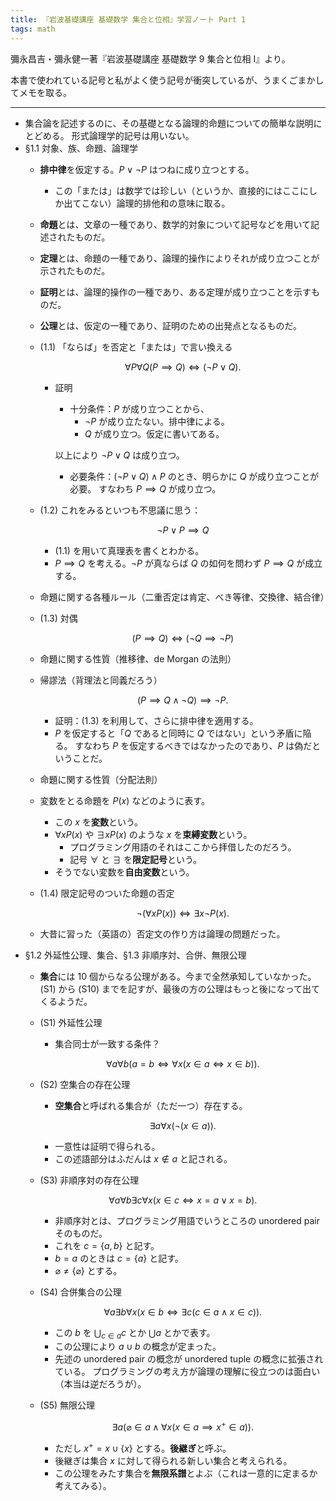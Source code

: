 ```yaml
---
title: 『岩波基礎講座 基礎数学 集合と位相』学習ノート Part 1
tags: math
---
```


彌永昌吉・彌永健一著『岩波基礎講座 基礎数学 9 集合と位相 I』より。

本書で使われている記号と私がよく使う記号が衝突しているが、うまくごまかしてメモを取る。

----

* 集合論を記述するのに、その基礎となる論理的命題についての簡単な説明にとどめる。
  形式論理学的記号は用いない。
* §1.1 対象、族、命題、論理学
  * **排中律**を仮定する。$P \lor \lnot P$ はつねに成り立つとする。
    * この「または」は数学では珍しい（というか、直接的にはここにしか出てこない）論理的排他和の意味に取る。
  * **命題**とは、文章の一種であり、数学的対象について記号などを用いて記述されたものだ。
  * **定理**とは、命題の一種であり、論理的操作によりそれが成り立つことが示されたものだ。
  * **証明**とは、論理的操作の一種であり、ある定理が成り立つことを示すものだ。
  * **公理**とは、仮定の一種であり、証明のための出発点となるものだ。
  * (1.1) 「ならば」を否定と「または」で言い換える

    $$
    \forall P \forall Q (P \implies Q) \iff (\lnot P \lor Q).
    $$

    * 証明
      * 十分条件：$P$ が成り立つことから、
        * $\lnot P$ が成り立たない。排中律による。
        * $Q$ が成り立つ。仮定に書いてある。

      以上により $\lnot P \lor Q$ は成り立つ。
      * 必要条件：$(\lnot P \lor Q) \land P$ のとき、明らかに $Q$ が成り立つことが必要。
        すなわち $P \implies Q$ が成り立つ。
  * (1.2) これをみるといつも不思議に思う：

    $$
    \lnot P \lor P \implies Q
    $$

    * (1.1) を用いて真理表を書くとわかる。
    * $P \implies Q$ を考える。$\lnot P$ が真ならば $Q$ の如何を問わず $P \implies Q$ が成立する。
  * 命題に関する各種ルール（二重否定は肯定、べき等律、交換律、結合律）
  * (1.3) 対偶

    $$
    (P \implies Q) \iff (\lnot Q \implies \lnot P)
    $$

  * 命題に関する性質（推移律、de Morgan の法則）
  * 帰謬法（背理法と同義だろう）

    $$
    (P \implies Q \land \lnot Q) \implies \lnot P.
    $$

    * 証明：(1.3) を利用して、さらに排中律を適用する。
    * $P$ を仮定すると「$Q$ であると同時に $Q$ ではない」という矛盾に陥る。
      すなわち $P$ を仮定するべきではなかったのであり、$P$ は偽だということだ。
  * 命題に関する性質（分配法則）
  * 変数をとる命題を $P(x)$ などのように表す。
    * この $x$ を**変数**という。
    * $\forall x P(x)$ や $\exists x P(x)$ のような $x$ を**束縛変数**という。
      * プログラミング用語のそれはここから拝借したのだろう。
      * 記号 $\forall$ と $\exists$ を**限定記号**という。
    * そうでない変数を**自由変数**という。
  * (1.4) 限定記号のついた命題の否定

    $$
    \lnot(\forall x P(x)) \iff \exists x \lnot P(x).
    $$

  * 大昔に習った（英語の）否定文の作り方は論理の問題だった。
* §1.2 外延性公理、集合、§1.3 非順序対、合併、無限公理
  * **集合**には 10 個からなる公理がある。今まで全然承知していなかった。
    (S1) から (S10) までを記すが、最後の方の公理はもっと後になって出てくるようだ。
  * (S1) 外延性公理
    * 集合同士が一致する条件？

    $$
    \forall a \forall b (a = b \iff \forall x (x \in a \iff x \in b)).
    $$

  * (S2) 空集合の存在公理
    * **空集合**と呼ばれる集合が（ただ一つ）存在する。

    $$
    \exists a \forall x (\lnot (x \in a)).
    $$

    * 一意性は証明で得られる。
    * この述語部分はふだんは $x \notin a$ と記される。
  * (S3) 非順序対の存在公理

    $$
    \forall a \forall b \exists c \forall x (x \in c \iff x = a \lor x = b).
    $$

    * 非順序対とは、プログラミング用語でいうところの unordered pair そのものだ。
    * これを $c = \lbrace a, b\rbrace$ と記す。
    * $b = a$ のときは $c = \lbrace a\rbrace$ と記す。
    * $\varnothing \ne \lbrace\varnothing\rbrace$ とする。
  * (S4) 合併集合の公理

    $$
    \forall a \exists b \forall x (x \in b \iff \exists c (c \in a \land x \in c)).
    $$

    * この $b$ を $\displaystyle \bigcup_{c \in a}c$ とか $\displaystyle \bigcup a$ とかで表す。
    * この公理により $a \cup b$ の概念が定まった。
    * 先述の unordered pair の概念が unordered tuple の概念に拡張されている。
      プログラミングの考え方が論理の理解に役立つのは面白い（本当は逆だろうが）。
  * (S5) 無限公理

    $$
    \exists a (\varnothing \in a \land \forall x (x \in a \implies x^+ \in a)).
    $$

    * ただし $x^+ = x \cup \lbrace x\rbrace$ とする。**後継ぎ**と呼ぶ。
    * 後継ぎは集合 $x$ に対して得られる新しい集合と考えられる。
    * この公理をみたす集合を**無限系譜**とよぶ（これは一意的に定まるか考えてみる）。

